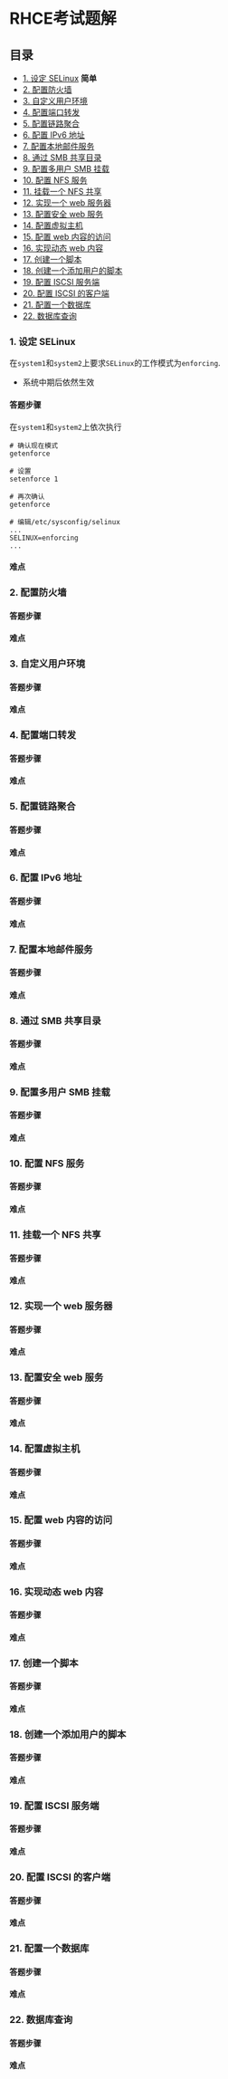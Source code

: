 # RHCE考试题解

## 目录

* [1. 设定 SELinux](#1) **简单**
* [2. 配置防火墙](#2)
* [3. 自定义用户环境](#3)
* [4. 配置端口转发](#4)
* [5. 配置链路聚合](#5)
* [6. 配置 IPv6 地址](#6)
* [7. 配置本地邮件服务](#7)
* [8. 通过 SMB 共享目录](#8)
* [9. 配置多用户 SMB 挂载](#9)
* [10. 配置 NFS 服务](#10)
* [11. 挂载一个 NFS 共享](#11)
* [12. 实现一个 web 服务器](#12)
* [13. 配置安全 web 服务](#13)
* [14. 配置虚拟主机](#14)
* [15. 配置 web 内容的访问](#15)
* [16. 实现动态 web 内容](#16)
* [17. 创建一个脚本](#17)
* [18. 创建一个添加用户的脚本](#18)
* [19. 配置 ISCSI 服务端](#19)
* [20. 配置 ISCSI 的客户端](#20)
* [21. 配置一个数据库](#21)
* [22. 数据库查询](#22)

### <a name="1">1. 设定 SELinux</a>

在`system1`和`system2`上要求`SELinux`的工作模式为`enforcing`.

* 系统中期后依然生效

#### 答题步骤

在`system1`和`system2`上依次执行

```shell
# 确认现在模式
getenforce

# 设置
setenforce 1

# 再次确认
getenforce

# 编辑/etc/sysconfig/selinux
...
SELINUX=enforcing
...
```

#### 难点

### <a name="2">2. 配置防火墙</a>

#### 答题步骤

#### 难点

### <a name="3">3. 自定义用户环境</a>

#### 答题步骤

#### 难点

### <a name="4">4. 配置端口转发</a>

#### 答题步骤

#### 难点

### <a name="5">5. 配置链路聚合</a>

#### 答题步骤

#### 难点

### <a name="6">6. 配置 IPv6 地址</a>

#### 答题步骤

#### 难点

### <a name="7">7. 配置本地邮件服务</a>

#### 答题步骤

#### 难点

### <a name="8">8. 通过 SMB 共享目录</a>

#### 答题步骤

#### 难点

### <a name="9">9. 配置多用户 SMB 挂载</a>

#### 答题步骤

#### 难点

### <a name="10">10. 配置 NFS 服务</a>

#### 答题步骤

#### 难点

### <a name="11">11. 挂载一个 NFS 共享</a>

#### 答题步骤

#### 难点

### <a name="12">12. 实现一个 web 服务器</a>

#### 答题步骤

#### 难点

### <a name="13">13. 配置安全 web 服务</a>

#### 答题步骤

#### 难点

### <a name="14">14. 配置虚拟主机</a>

#### 答题步骤

#### 难点

### <a name="15">15. 配置 web 内容的访问</a>

#### 答题步骤

#### 难点

### <a name="16">16. 实现动态 web 内容</a>

#### 答题步骤

#### 难点

### <a name="17">17. 创建一个脚本</a>

#### 答题步骤

#### 难点

### <a name="18">18. 创建一个添加用户的脚本</a>

#### 答题步骤

#### 难点

### <a name="19">19. 配置 ISCSI 服务端</a>

#### 答题步骤

#### 难点

### <a name="20">20. 配置 ISCSI 的客户端</a>

#### 答题步骤

#### 难点

### <a name="21">21. 配置一个数据库</a>

#### 答题步骤

#### 难点

### <a name="22">22. 数据库查询</a>

#### 答题步骤

#### 难点